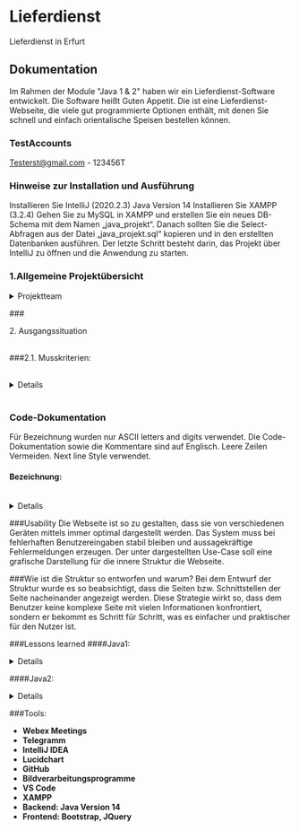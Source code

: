 # Lieferdienst
 Lieferdienst in Erfurt
 
 
 ## Dokumentation
Im Rahmen der Module "Java 1 & 2" haben wir ein Lieferdienst-Software entwickelt.
Die Software heißt Guten Appetit. Die ist eine Lieferdienst-Webseite, die viele gut programmierte Optionen enthält, mit denen Sie schnell und einfach orientalische Speisen bestellen können. 
 
 ### TestAccounts
 Testerst@gmail.com - 123456T
 
 ### Hinweise zur Installation und Ausführung
 
 Installieren Sie IntelliJ (2020.2.3)
 Java Version 14
 Installieren Sie XAMPP (3.2.4)
 Gehen Sie zu MySQL in XAMPP und erstellen Sie ein neues DB-Schema mit dem Namen „java_projekt“. Danach sollten Sie die Select-Abfragen aus der Datei „java_projekt.sql“ kopieren und in den erstellten Datenbanken ausführen.
 Der letzte Schritt besteht darin, das Projekt über IntelliJ zu öffnen und die Anwendung zu starten.
 

 ### 1.Allgemeine Projektübersicht
 
<details>
<summary>Projektteam</summary>
<br>

Das Team besteht aus 4 Mitgliedern, drei aus der Vertiefungsrichtung Ingenieursinformatik und einer aus Wirtschaftsinformatik:
* **George  Wakji** 
* **Juma Assaf** 
* **Mohammad Assaf** 
* **Mahmoud Matar** 

</details>


###<summary> 2. Ausgangssituation</summary> 
<br>

###2.1. Musskriterien: 
 
 <br>
<details>

  * **sich registrieren können. (Stammdaten sowie Passwort für neuen Benutzer) anlegen.**
  
  *	**sich einloggen können, wobei der User Name ist die E-Mail-Adresse.**
  
  *	**Stammdaten verwalten.**
  
  *	**sein Kundenkonto verwalten können**
  
  *	**Ein beliebiges verfügbares Produkt bzw. Speisen auswählen können.**
  
  *	**online Produktdetails einsehen können.**
  
  *	**Kontakt zum Support herstellen können.**
  
  *	**zwischen verschiedenen Zahlungsoptionen auswählen können.**
  
  *	**Zahlungsmethoden verwalten (Hinzufügen bzw. ändern)**
  
  *	**Rechnungsübersicht haben können.** 
  
  *	**Status der Bestellung erfahren können.**
  
  *	**Die bestellten Produkte einsehen können.**
  *	**Alle Informationen rund um die Bestellung ansehen können.**
</details>
<br>

### Code-Dokumentation 
Für Bezeichnung wurden nur ASCII letters and digits verwendet.
Die Code-Dokumentation sowie die Kommentare sind auf Englisch.
Leere Zeilen Vermeiden.
Next line Style verwendet.
	
#### Bezeichnung:
<br>

<details>

*	**Klassen-Bezeichnung**

*	**Klassen wurden nach UpperCamelCase- Schreibweise benannt.**
*	**TestKlassen-Namen fangen mit dem Wort ,,Test“ und endet mit dem Klassen-Namen.**

*	**Methoden-Bezeichnung**

*	**Methoden wurden nach lowerCamelCase- Schreibweise benannt.(Beispiel: setOrderDate).**
*	**Bezeichnung der Methoden ist verbalisiert sprich die Bezeichnung ist ein verbaisierter Satz, wecher erklärt, warum die Methode existiert, was sie tut und wie sie benutzt wird. (Beispiel: getEmail).**

*	**Parameter und Local Variablen-Bezeichnung
		lowerCamelCase- Schreibweise.**
</details>

###Usability
Die Webseite ist so zu gestalten, dass sie von verschiedenen Geräten mittels immer optimal dargestellt werden.
Das System muss bei fehlerhaften Benutzereingaben stabil bleiben und aussagekräftige Fehlermeldungen erzeugen.
Der unter dargestellten Use-Case soll eine grafische Darstellung für die innere Struktur die Webseite.

###Wie ist die Struktur so entworfen und warum?
Bei dem Entwurf der Struktur wurde es so beabsichtigt, dass die Seiten bzw. Schnittstellen der Seite nacheinander angezeigt werden. 
Diese Strategie wirkt so, dass dem Benutzer keine komplexe Seite mit vielen Informationen konfrontiert, sondern er bekommt es Schritt für Schritt, was es einfacher und praktischer für den Nutzer ist. 

###Lessons learned
####Java1:

<details>

*	**Ein wöchentlicher Termin statt alles auf einmal vor der Präsentation.**
*	**Programmieren lernt man durch regelmäßiges Trainieren.**
*	**Gutes Wissen bei Verwendung von IntelliـJ ist von Vorteil.**
*	**Aufgabenteilung und Planung sind immer sehr wichtig.**
*	**Tests helfen sowohl beim Lernen als auch beim Programmieren.**
*	**Immer Fragen stellen.**
*	**Die größte Schwierigkeit bei diesem Projekt war die gedankliche Trennung von Datenbank und Java.**
*	**Lernen, wie Github funktioniert, ist nötwendig.**
*   **UML Diagramm sind sehr hilfreich und vereinfachen die Implementierung des Codes.**
</details>

####Java2:
<details>

*	**Durch gute Struktur wird die Arbeit vereinfacht.**
*	**Bootstrap spart Zeit und Mühe.**
*	**Spring war am Anfang schwer zu verstehen, am Ende des Projekts hat man ein großes Verständnis geschaffen.**
</details> 

###Tools:

*	**Webex Meetings**
*   **Telegramm**
*	**IntelliJ IDEA**
*	**Lucidchart**
*	**GitHub**
*	**Bildverarbeitungsprogramme**
*	**VS Code**
*	**XAMPP**
*	**Backend: Java Version 14**
*	**Frontend: Bootstrap, JQuery**
